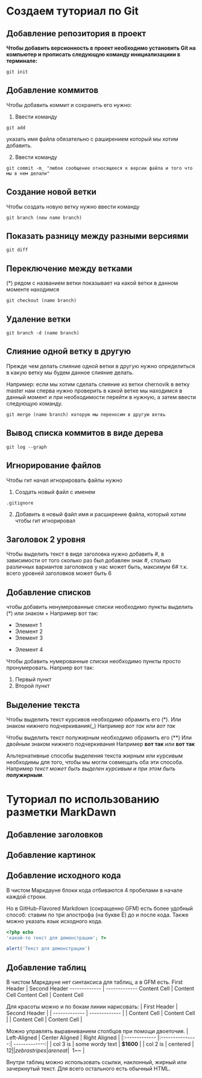 # Создаем туториал по Git

## Добавление репозитория в проект

**Чтобы добавить версионность в проект необходимо установить  Git на компьютер и прописать следующую команду инициализациии в терминале:**
```
git init
```
## Добавление коммитов

Чтобы добавить коммит и сохранить его нужно:

1. Ввести команду
```
git add
 ```
 указать имя файла обязательно с раширением который мы хотим добавить.
 
2. Ввести команду
```
git commit -m_ "любое сообщение относящееся к версии файла и того что мы в нем делали"
```
## Cоздание новой ветки
Чтобы создать новую ветку нужно ввести команду

```
git branch (new name branch)
```
## Показать разницу между разными версиями

```
git diff
```
## Переключение между ветками 
(*) рядом с названием ветки показывает на какой ветки в данном моменте находимся

```
git checkout (name branch)
```
## Удаление ветки

```
git branch -d (name branch)
```
## Слияние одной ветку в другую
Прежде чем делать слияние одной ветки в другую нужно определиться в какую ветку мы будем данное слияние делать.

Например: если мы хотим сделать слияние из ветки chernovik в ветку master нам сперва нужно проверить в какой ветке мы находимся в данный момент и при необходимости перейти в нужную, а затем ввести следующую команду.

```
git merge (name branch) которую мы переносим в другую ветвь
```
## Вывод списка коммитов в виде дерева

```
git log --graph
```
## Игнорирование файлов

Чтобы гит начал игнорировать файлы нужно
1. Создать новый файл с именем

```
.gitignore
```
2. Добавить в новый файл имя и расширение файла, который хотим чтобы гит игнорировал

## Заголовок 2 уровня

Чтобы выделить текст в виде заголовка нужно добавить #, в зависимости от того сколько раз был добавлен знак #, столько различных вариантов заголовков у нас может быть, максимум 6# т.к. всего уровней заголовков может быть 6

## Добавление списков

чтобы добавить ненумерованные списки необходимо пункты выделить (*) или знаком +
Например вот так:

* Элемент 1
* Элемент 2
* Элемент 3
+ Элемент 4

Чтобы добавить нумерованные списки необходимо пункты просто пронумеровать.
Наприер вот так:

1. Первый пункт
2. Второй пункт

## Выделение текста

Чтобы выделить текст курсивов необходимо обрамить его (*). Или знаком нижнего подчеркивания(_)
Например *вот так* или _вот так_

Чтобы выделить текст полужирным необходимо обрамить его (**)
Или двойным знаком нижнего подчеркивания
Например **вот так** или __вот так__

Альтернативные способы выделения текста жирным или курсивым необходимы для того, чтобы мы могли совмещать оба эти способа. Например _текст может быть выделен курсивым и при этом быть **полужирным**_.

# Туториал по использованию разметки MarkDawn

##  Добавление заголовков





## Добавление картинок













## Добавление исходного кода

В чистом Маркдауне блоки кода отбиваются 4 пробелами в
начале каждой строки.

Но в GitHub-Flavored Markdown (сокращенно GFM) есть
более удобный способ: ставим по три апострофа (на букве
Ё) до и после кода. Также можно указать язык исходного
кода.

```php
<?php echo
'какой-то текст для демонстрации'; ?>
```

```js
alert('Текст для демонстрации')
```


## Добавление таблиц

В чистом Маркдауне нет синтаксиса для таблиц, а в GFM
есть.
First Header | Second Header
------------- | -------------
Content Cell | Content Cell
Content Cell | Content Cell

Для красоты можно и по бокам линии нарисовать:
| First Header | Second Header |
| ------------- | ------------- |
| Content Cell | Content Cell |
| Content Cell | Content Cell |

Можно управлять выравниванием столбцов при помощи
двоеточия.
| Left-Aligned | Center Aligned | Right Aligned |
|:------------- |:---------------:| -------------:|
| col 3 is | some wordy text | **$1600** |
| col 2 is | centered | $12 |
| zebra stripes | are neat | ~~$1~~ |

Внутри таблиц можно использовать ссылки, наклонный,
жирный или зачеркнутый текст.
Для всего остального есть обычный HTML.
